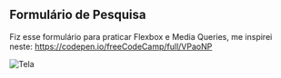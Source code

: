 ## Formulário de Pesquisa

Fiz esse formulário para praticar Flexbox e Media Queries, me inspirei neste: https://codepen.io/freeCodeCamp/full/VPaoNP

![Tela](https://raw.githubusercontent.com/Thhais/Formulario-de-Pesquisa/main/Screenshot.png)